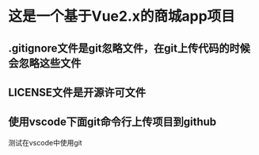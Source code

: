 # 这是一个基于Vue2.x的商城app项目

## .gitignore文件是git忽略文件，在git上传代码的时候会忽略这些文件
## LICENSE文件是开源许可文件
## 使用vscode下面git命令行上传项目到github
测试在vscode中使用git